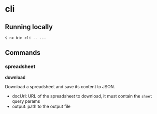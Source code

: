 # cli

## Running locally

```shell
$ nx bin cli -- ...
```

## Commands

### spreadsheet

**download**

Download a spreadsheet and save its content to JSON.

* docUrl: URL of the spreadsheet to download, it must contain the `sheet` query params
* output: path to the output file
